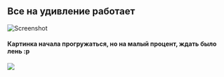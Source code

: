 ## Все на удивление работает
![Screenshot](https://github.com/lizachi1/vasileva_YP4/blob/main/RoElMCfIg98.jpg)

#### Картинка начала прогружаться, но на малый процент, ждать было лень :р
![](https://github.com/lizachi1/vasileva_YP4/blob/main/3840-2160-sample.jpg?raw=true)
